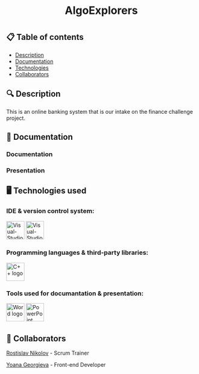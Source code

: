 <h1 align="center"> AlgoExplorers <h1>


## 📋 Table of contents
  - [Description](#description)
  - [Documentation](#docs)
  - [Technologies](#technologies)
  - [Collaborators](#collaborators)

## 🔍 Description <a name="description"></a>
<p> This is an online banking system that is our intake on the finance challenge project. </p>

## 📃 Documentation <a name="docs"></a>
### Documentation

### Presentation

## 🖥️ Technologies used <a name="technologies"></a>
### IDE & version control system:

<img src="https://cdn.discordapp.com/attachments/1175485686258880592/1303079368817639574/Visual_Studio_Code_1.35_icon.svg.png?ex=672a72bb&is=6729213b&hm=7146c73929954a5dc300dc29a1755bc76874f662bbdca939bd89c8548048daa2&" alt="Visual-Studio logo" width=48px>
<img src="https://cdn.worldvectorlogo.com/logos/visual-studio-2013.svg" alt="Visual-Studio logo" width=48px>

### Programming languages & third-party libraries:

<img src="https://cdn.worldvectorlogo.com/logos/c.svg" alt="C++ logo" width=48px>

### Tools used for documantation & presentation:

<img src="https://cdn.worldvectorlogo.com/logos/word-1.svg" alt="Word logo" width=48px>
<img src="https://cdn.worldvectorlogo.com/logos/powerpoint-2.svg" alt="PowerPoint logo" width=48px>

## 🧑 Collaborators <a name="collaborators"></a>

<p><a href="https://github.com/RDNikolov22">Rostislav Nikolov</a> - Scrum Trainer</p>
<p><a href="https://github.com/YTGeorgieva22">Yoana Georgieva</a> - Front-end Developer</p>

